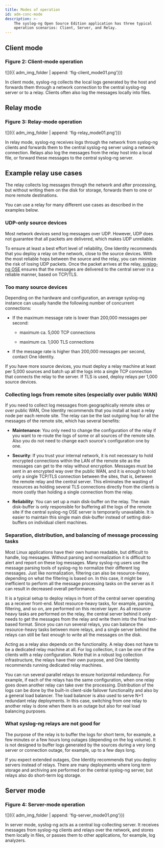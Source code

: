 ```yaml
---
title: Modes of operation
id: adm-conc-mode
description: >-
    The syslog-ng Open Source Edition application has three typical
    operation scenarios: Client, Server, and Relay.
---
```


## Client mode

### Figure 2: Client-mode operation

![]({{ adm_img_folder | append: 'fig-client_mode01.png'}})

In client mode, syslog-ng collects the local logs generated by the host
and forwards them through a network connection to the central syslog-ng
server or to a relay. Clients often also log the messages locally into
files.

## Relay mode

### Figure 3: Relay-mode operation

![]({{ adm_img_folder | append: 'fig-relay_mode01.png'}})

In relay mode, syslog-ng receives logs through the network from
syslog-ng clients and forwards them to the central syslog-ng server
using a network connection. Relays also log the messages from the relay
host into a local file, or forward these messages to the central
syslog-ng server.

## Example relay use cases

The relay collects log messages through the network and after
processing, but without writing them on the disk for storage, forwards
them to one or more remote destinations.

You can use a relay for many different use cases as described in the
examples below.

### UDP-only source devices

Most network devices send log messages over UDP. However, UDP does not
guarantee that all packets are delivered, which makes UDP unreliable.

To ensure at least a best effort level of reliability, One Identity
recommends that you deploy a relay on the network, close to the source
devices. With the most reliable hops between the source and the relay,
you can minimize the risk of losing UDP packets. Once the packet arrives
at the relay, [syslog-ng OSE](https://syslog-ng.com/blog/upgrading-from-syslog-ng-open-source-to-premium-edition/)
ensures that the messages are delivered to the central server in a
reliable manner, based on TCP/TLS.

### Too many source devices

Depending on the hardware and configuration, an average syslog-ng
instance can usually handle the following number of concurrent
connections:

- If the maximum message rate is lower than 200,000 messages per
    second:

  - maximum ca. 5,000 TCP connections

  - maximum ca. 1,000 TLS connections

- If the message rate is higher than 200,000 messages per second,
    contact One Identity.

If you have more source devices, you must deploy a relay machine at
least per 5,000 sources and batch up all the logs into a single TCP
connection that connects the relay to the server. If TLS is used, deploy
relays per 1,000 source devices.

### Collecting logs from remote sites (especially over public WAN)

If you need to collect log messages from geographically remote sites or
over public WAN, One Identity recommends that you install at least a
relay node per each remote site. The relay can be the last outgoing hop
for all the messages of the remote site, which has several benefits:

- **Maintenance**: You only need to change the configuration of the
    relay if you want to re-route the logs of some or all sources of the
    remote site. Also you do not need to change each source's
    configuration one by one.

- **Security**: If you trust your internal network, it is not
    necessary to hold encrypted connections within the LAN of the remote
    site as the messages can get to the relay without encryption.
    Messages must be sent in an encrypted way over the public WAN, and
    it is enough to hold only a single TCP/TLS connection between the
    sites, that is, between the remote relay and the central server.
    This eliminates the wasting of resources as holding several TLS
    connections directly from the clients is more costly than holding a
    single connection from the relay.

- **Reliability**: You can set up a main disk-buffer on the relay. The
    main disk-buffer is only responsible for buffering all the logs of
    the remote site if the central syslog-ng OSE server is temporarily
    unavailable. It is easier to maintain this single main disk-buffer
    instead of setting disk-buffers on individual client machines.

### Separation, distribution, and balancing of message processing tasks

Most Linux applications have their own human readable, but difficult to
handle, log messages. Without parsing and normalization it is difficult
to alert and report on these log messages. Many syslog-ng users use the
message parsing tools of syslog-ng to normalize their different log
messages. Just like normalization, filtering can also be resource-heavy,
depending on what the filtering is based on. In this case, it might be
inefficient to perform all the message processing tasks on the server as
it can result in decreased overall performance.

It is a typical setup to deploy relays in front of the central server
operating as a receiver front-end. Most resource-heavy tasks, for
example, parsing, filtering, and so on, are performed on this receiver
layer. As all resource-heavy tasks are performed on the relay, the
central server behind it only needs to get the messages from the relay
and write them into the final text-based format. Since you can run
several relays, you can balance the resource-heavy tasks between more
relays, and a single server behind the relays can still be fast enough
to write all the messages on the disk.

Acting as a relay also depends on the functionality. A relay does not
have to be a dedicated relay machine at all. For log collection, it can
be one of the clients with a relay configuration. Note that in a robust
log collection infrastructure, the relays have their own purpose, and
One Identity recommends running dedicated relay machines.

You can run several parallel relays to ensure horizontal redundancy. For
example, if each of the relays has the same configuration, when one
relay goes down another relay can take over the processing. Distribution
of the logs can be done by the built-in client-side failover
functionality and also by a general load balancer. The load balancer is
also used to serve N+1 redundant relay deployments. In this case,
switching from one relay to another relay is done when there is an
outage but also for real load balancing purposes.

### What syslog-ng relays are not good for

The purpose of the relay is to buffer the logs for short term, for
example, a few minutes or a few hours long outages (depending on the log
volume). It is not designed to buffer logs generated by the sources
during a very long server or connection outage, for example, up to a few
days long.

If you expect extended outages, One Identity recommends that you deploy
servers instead of relays. There are many deployments where long term
storage and archiving are performed on the central syslog-ng server, but
relays also do short-term log storage.

## Server mode

### Figure 4: Server-mode operation

![]({{ adm_img_folder | append: 'fig-server_mode01.png'}})

In server mode, syslog-ng acts as a central log-collecting server. It
receives messages from syslog-ng clients and relays over the network,
and stores them locally in files, or passes them to other applications,
for example, log analyzers.

